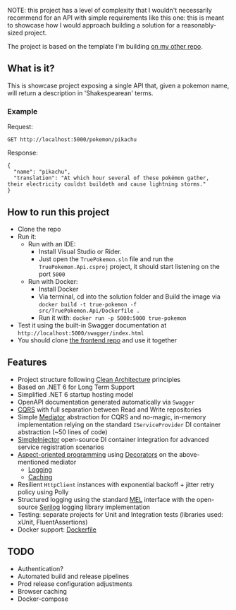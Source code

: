 NOTE: this project has a level of complexity that I wouldn't necessarily recommend for an API with simple requirements like this one: this is meant to showcase how I would approach building a solution for a reasonably-sized project.

The project is based on the template I'm building [on my other repo](https://github.com/undrivendev/template-webapi-aspnet).

## What is it?
This is showcase project exposing a single API that, given a pokemon name,  will return a description in 'Shakespearean' terms.

### Example

Request: 

`GET http://localhost:5000/pokemon/pikachu`

Response:
```
{
  "name": "pikachu",
  "translation": "At which hour several of these pokémon gather,  their electricity couldst buildeth and cause lightning storms."
}
```

## How to run this project
- Clone the repo
- Run it:
  - Run with an IDE:
    - Install Visual Studio or Rider.
    - Just open the `TruePokemon.sln` file and run the `TruePokemon.Api.csproj` project, it should start listening on the port `5000`
  - Run with Docker:
    - Install Docker
    - Via terminal, cd into the solution folder and Build the image via   `docker build -t true-pokemon -f src/TruePokemon.Api/Dockerfile .`
    - Run it with: `docker run -p 5000:5000 true-pokemon`
- Test it using the built-in Swagger documentation at `http://localhost:5000/swagger/index.html`
- You should clone [the frontend repo](https://github.com/undrivendev/true-pokemon-react-app) and use it together

## Features
- Project structure following [Clean Architecture](https://blog.cleancoder.com/uncle-bob/2012/08/13/the-clean-architecture.html) principles
- Based on .NET 6 for Long Term Support
- Simplified .NET 6 startup hosting model
- OpenAPI documentation generated automatically via `Swagger`
- [CQRS](https://docs.microsoft.com/en-us/azure/architecture/patterns/cqrs) with full separation between Read and Write repositories
- Simple [Mediator](https://en.wikipedia.org/wiki/Mediator_pattern) abstraction for CQRS and no-magic, in-memory implementation relying on the standard `IServiceProvider` DI container abstraction (~50 lines of code)
- [SimpleInjector](https://github.com/simpleinjector/SimpleInjector) open-source DI container integration for advanced service registration scenarios
- [Aspect-oriented programming](https://en.wikipedia.org/wiki/Aspect-oriented_programming) using [Decorators](https://en.wikipedia.org/wiki/Decorator_pattern) on the above-mentioned mediator
  - [Logging](src/WebApiTemplate.Application/CommandHandlerLoggingDecorator.cs)
  - [Caching](src/WebApiTemplate.Application/QueryHandlerCachingDecorator.cs)
- Resilient `HttpClient` instances with exponential backoff + jitter retry policy using Polly
- Structured logging using the standard [MEL](https://github.com/dotnet/runtime/tree/main/src/libraries/Microsoft.Extensions.Logging.Abstractions) interface with the open-source [Serilog](https://github.com/serilog/serilog) logging library implementation
- Testing: separate projects for Unit and Integration tests (libraries used: xUnit, FluentAssertions)
- Docker support: [Dockerfile](src/TruePokemon.Api/Dockerfile)

## TODO
- Authentication?
- Automated build and release pipelines
- Prod release configuration adjustments
- Browser caching 
- Docker-compose